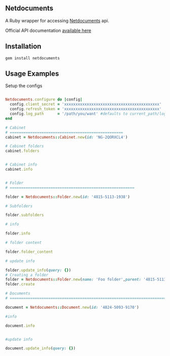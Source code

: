 ## Netdocuments


A Ruby wrapper for accessing [Netdocuments](https://www.netdocuments.com) api.

Official API documentation [available here](https://vault.netvoyage.com/neWeb2/delView.aspx?env=%2FQ21%2F8%2Fa%2Fm%2Fs%2F~121219174809946.nev&dn=1&v=9&dl=1&p=0&e=20160314&t=UqvBwPQjj1IVRRdzbSYLJVlpSCY%3D)



Installation
------


    gem install netdocuments


Usage Examples
------

Setup the configs

```ruby

Netdocuments.configure do |config|
  config.client_secret = 'xxxxxxxxxxxxxxxxxxxxxxxxxxxxxxxxxxxxxxxxxx'
  config.refresh_token = 'xxxxxxxxxxxxxxxxxxxxxxxxxxxxxxxxxxxxxxxxxx'
  config.log_path      = '/path/you/want' #defaults to current_path/log/netdocuments.log
end

```


```ruby
# Cabinet
# ==================================================
cabinet = Netdocuments::Cabinet.new(id: 'NG-2QORXCL4')

# Cabinet folders
cabinet.folders


# Cabinet info
cabinet.info


# Folder
# =======================================================

folder = Netdocuments::Folder.new(id: '4815-5113-1938')

# Subfolders

folder.subfolders

# info

folder.info

# folder content

folder.folder_content

# update info

folder.update_info(query: {})
# Creating a folder
folder = Netdocuments::Folder.new(name: 'Foo folder',parent: '4815-5113-1938')
folder.create

# Documents
# ===================================================================================

document = Netdocuments::Document.new(id: '4824-5093-9170')

#info

document.info


#update info

document.update_info(query: {})

```
